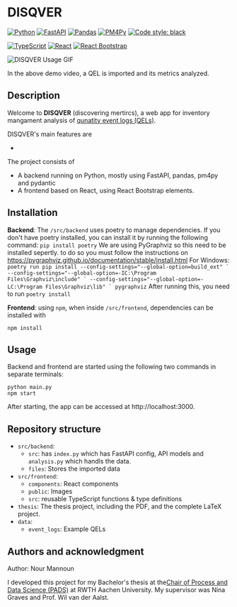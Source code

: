 # DISQVER

[![Python](https://img.shields.io/badge/python%203.10-3670A0?logo=python&logoColor=ffdd54)](https://www.python.org/downloads/release/python-3100/)
[![FastAPI](https://img.shields.io/badge/FastAPI-005571?logo=fastapi)](https://fastapi.tiangolo.com/)
[![Pandas](https://img.shields.io/badge/pandas-%23150458.svg?logo=pandas&logoColor=white)]()
[![PM4Py](https://img.shields.io/badge/PM4Py-white.svg)](https://processintelligence.solutions/pm4py)
[![Code style: black](https://img.shields.io/badge/code%20style-black-000000.svg)](https://github.com/psf/black)

[![TypeScript](https://img.shields.io/badge/TypeScript-%23007ACC.svg?logo=typescript&logoColor=white)](https://www.typescriptlang.org/)
[![React](https://img.shields.io/badge/React-%2320232a.svg?logo=react&logoColor=%2361DAFB)](https://react.dev/)
[![React Bootstrap](https://img.shields.io/badge/React%20Bootstrap-712cf9)](https://react-bootstrap.netlify.app/)

![DISQVER Usage GIF](demo-gif.gif)

In the above demo video, a QEL is imported and its metrics analyzed.

## Description

Welcome to **DISQVER** (discovering mertircs), a web app for inventory mangament analysis of [qunatity event logs \(QELs\)](https://github.com/ninagraves/qel_simulation).

DISQVER's main features are

-

The project consists of

- A backend running on Python, mostly using FastAPI, pandas, pm4py and pydantic
- A frontend based on React, using React Bootstrap elements.

## Installation

**Backend**:
The `/src/backend` uses poetry to manage dependencies. If you don't have poetry installed, you can install it by running the following command:
`pip install poetry`
We are using PyGraphviz so this need to be installed sepertly. to do so you must follow the instructions on https://pygraphviz.github.io/documentation/stable/install.html
For Windows:
`` poetry run pip install --config-settings="--global-option=build_ext" `
              --config-settings="--global-option=-IC:\Program Files\Graphviz\include" `
              --config-settings="--global-option=-LC:\Program Files\Graphviz\lib" `
              pygraphviz ``
After running this, you need to run
`poetry install`

**Frontend**:
using `npm`, when inside `/src/frontend`, dependencies can be installed with

```
npm install
```

## Usage

Backend and frontend are started using the following two commands in separate terminals:

```console
python main.py
npm start
```

After starting, the app can be accessed at http://localhost:3000.

## Repository structure

- `src/backend`:
  - `src`: has `index.py` which has FastAPI config, API models and `analysis.py` which handls the data.
  - `files`: Stores the imported data
- `src/frontend`:
  - `components`: React components
  - `public`: Images
  - `src`: reusable TypeScript functions & type definitions
- `thesis`: The thesis project, including the PDF, and the complete LaTeX project.
- `data`:
  - `event_logs`: Example QELs

## Authors and acknowledgment

Author: Nour Mannoun

I developed this project for my Bachelor's thesis at the[Chair of Process and Data Science \(PADS\)](https://www.pads.rwth-aachen.de) at RWTH Aachen University. My supervisor was Nina Graves and Prof. Wil van der Aalst.
